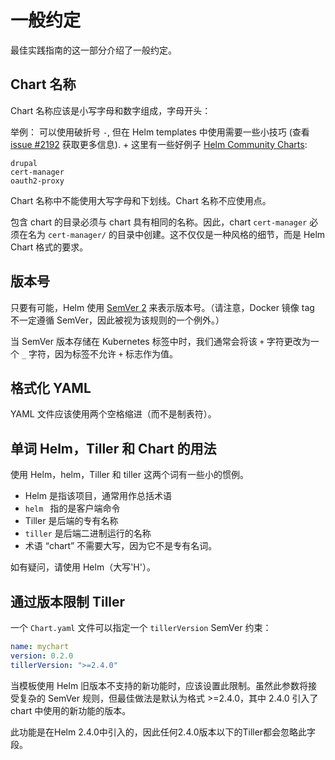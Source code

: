 # 一般约定

最佳实践指南的这一部分介绍了一般约定。

## Chart 名称

Chart 名称应该是小写字母和数字组成，字母开头：

举例：
可以使用破折号 `-`, 但在 Helm templates 中使用需要一些小技巧 (查看 [issue #2192](https://github.com/helm/helm/issues/2192) 获取更多信息).
+
这里有一些好例子 [Helm Community Charts](https://github.com/helm/charts):

```
drupal
cert-manager
oauth2-proxy
```

Chart 名称中不能使用大写字母和下划线。Chart 名称不应使用点。

包含 chart 的目录必须与 chart 具有相同的名称。因此，chart `cert-manager` 必须在名为 `cert-manager/` 的目录中创建。这不仅仅是一种风格的细节，而是 Helm Chart 格式的要求。

## 版本号

只要有可能，Helm 使用 [SemVer 2](https://semver.org) 来表示版本号。（请注意，Docker 镜像 tag 不一定遵循 SemVer，因此被视为该规则的一个例外。）

当 SemVer 版本存储在 Kubernetes 标签中时，我们通常会将该 `+` 字符更改为一个 `_` 字符，因为标签不允许 `+` 标志作为值。

## 格式化 YAML

YAML 文件应该使用两个空格缩进（而不是制表符）。

## 单词 Helm，Tiller 和 Chart 的用法
使用 Helm，helm，Tiller 和 tiller 这两个词有一些小的惯例。

- Helm 是指该项目，通常用作总括术语
- `helm ` 指的是客户端命令
- Tiller 是后端的专有名称
- `tiller` 是后端二进制运行的名称
- 术语 “chart” 不需要大写，因为它不是专有名词。

如有疑问，请使用 Helm（大写'H'）。

## 通过版本限制 Tiller

一个 `Chart.yaml` 文件可以指定一个 `tillerVersion` SemVer 约束：

```yaml
name: mychart
version: 0.2.0
tillerVersion: ">=2.4.0"
```

当模板使用 Helm 旧版本不支持的新功能时，应该设置此限制。虽然此参数将接受复杂的 SemVer 规则，但最佳做法是默认为格式 >=2.4.0，其中 2.4.0 引入了 chart 中使用的新功能的版本。

此功能是在Helm 2.4.0中引入的，因此任何2.4.0版本以下的Tiller都会忽略此字段。
